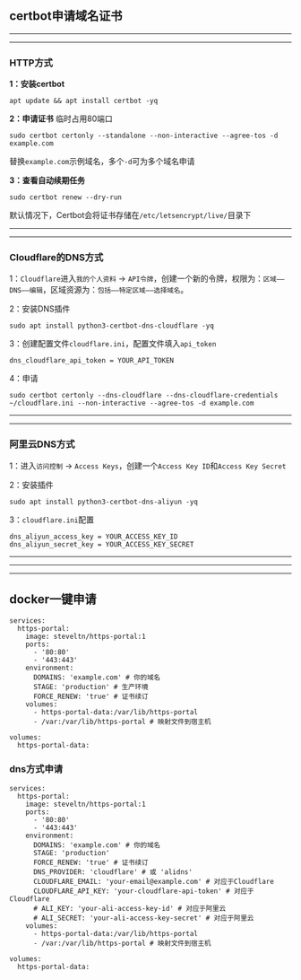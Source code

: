 ## certbot申请域名证书

---
---

### HTTP方式
**1：安装certbot**
```
apt update && apt install certbot -yq
```
**2：申请证书**
临时占用80端口
```
sudo certbot certonly --standalone --non-interactive --agree-tos -d example.com
```
替换`example.com`示例域名，多个`-d`可为多个域名申请

**3：查看自动续期任务**
```
sudo certbot renew --dry-run
```
默认情况下，Certbot会将证书存储在`/etc/letsencrypt/live/`目录下

---
---

### Cloudflare的DNS方式

1：`Cloudflare`进入`我的个人资料` -> `API令牌`，创建一个新的令牌，权限为：`区域——DNS——编辑`，区域资源为：`包括——特定区域——选择域名`。

2：安装DNS插件
```
sudo apt install python3-certbot-dns-cloudflare -yq
```
3：创建配置文件`cloudflare.ini`，配置文件填入`api_token`
```
dns_cloudflare_api_token = YOUR_API_TOKEN
```

4：申请
```
sudo certbot certonly --dns-cloudflare --dns-cloudflare-credentials ~/cloudflare.ini --non-interactive --agree-tos -d example.com
```


---
---

### 阿里云DNS方式

1：进入`访问控制` -> `Access Keys`，创建一个`Access Key ID`和`Access Key Secret`

2：安装插件
```
sudo apt install python3-certbot-dns-aliyun -yq
```
3：`cloudflare.ini`配置
```
dns_aliyun_access_key = YOUR_ACCESS_KEY_ID
dns_aliyun_secret_key = YOUR_ACCESS_KEY_SECRET
```


---
---
---

## docker一键申请

```
services:
  https-portal:
    image: steveltn/https-portal:1
    ports:
      - '80:80'
      - '443:443'
    environment:
      DOMAINS: 'example.com' # 你的域名
      STAGE: 'production' # 生产环境
      FORCE_RENEW: 'true' # 证书续订
    volumes:
      - https-portal-data:/var/lib/https-portal
      - /var:/var/lib/https-portal # 映射文件到宿主机

volumes:
  https-portal-data:
```


### dns方式申请

```
services:
  https-portal:
    image: steveltn/https-portal:1
    ports:
      - '80:80'
      - '443:443'
    environment:
      DOMAINS: 'example.com' # 你的域名
      STAGE: 'production'
      FORCE_RENEW: 'true' # 证书续订
      DNS_PROVIDER: 'cloudflare' # 或 'alidns'
      CLOUDFLARE_EMAIL: 'your-email@example.com' # 对应于Cloudflare
      CLOUDFLARE_API_KEY: 'your-cloudflare-api-token' # 对应于Cloudflare
      # ALI_KEY: 'your-ali-access-key-id' # 对应于阿里云
      # ALI_SECRET: 'your-ali-access-key-secret' # 对应于阿里云
    volumes:
      - https-portal-data:/var/lib/https-portal
      - /var:/var/lib/https-portal # 映射文件到宿主机

volumes:
  https-portal-data:
```
